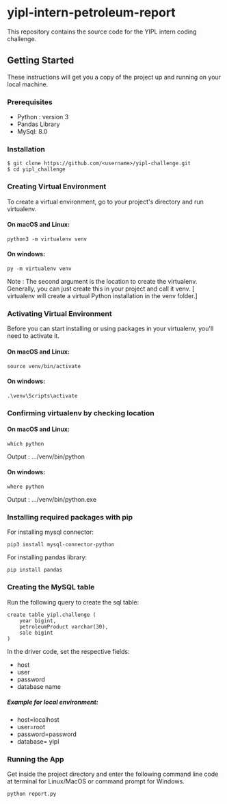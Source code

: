 # yipl-intern-petroleum-report
This repository contains the source code for the YIPL intern coding challenge.

## Getting Started
These instructions will get you a copy of the project up and running on your local machine.

### Prerequisites
* Python : version 3
* Pandas Library
* MySql: 8.0

### Installation

```
$ git clone https://github.com/<username>/yipl-challenge.git
$ cd yipl_challenge
```

### Creating Virtual Environment
To create a virtual environment, go to your project's directory and run virtualenv.

#### On macOS and Linux:
```
python3 -m virtualenv venv
```
#### On windows:
```
py -m virtualenv venv
```
Note : The second argument is the location to create the virtualenv. Generally, you can just create this in your project and call it venv. [ virtualenv will create a virtual Python installation in the venv folder.]

### Activating Virtual Environment
Before you can start installing or using packages in your virtualenv, you'll need to activate it.

#### On macOS and Linux:
```
source venv/bin/activate
```
#### On windows:
```
.\venv\Scripts\activate
```

### Confirming virtualenv by checking location
#### On macOS and Linux:
```
which python
```
Output : .../venv/bin/python

#### On windows:
```
where python
```
Output : .../venv/bin/python.exe

### Installing required packages with pip
For installing mysql connector:
```
pip3 install mysql-connector-python
```
For installing pandas library:
```
pip install pandas
```
### Creating the MySQL table 
Run the following query to create the sql table:
```
create table yipl.challenge (
    year bigint,
    petroleumProduct varchar(30),
    sale bigint
)
```
In the driver code, set the respective fields:
* host
* user
* password
* database name
##### Example for local environment:
* host=localhost
* user=root
* password=password
* database= yipl

### Running the App
Get inside the project directory and enter the following command line code at terminal for Linux/MacOS or command prompt for Windows.
```
python report.py
```
